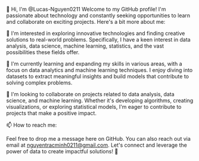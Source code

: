 👋 Hi, I'm @Lucas-Nguyen0211
Welcome to my GitHub profile! I'm passionate about technology and constantly seeking opportunities to learn and collaborate on exciting projects. Here's a bit more about me:

👀 I'm interested in exploring innovative technologies and finding creative solutions to real-world problems. Specifically, I have a keen interest in data analysis, data science, machine learning, statistics, and the vast possibilities these fields offer.

🌱 I'm currently learning and expanding my skills in various areas, with a focus on data analytics and machine learning techniques. I enjoy diving into datasets to extract meaningful insights and build models that contribute to solving complex problems.

💞️ I'm looking to collaborate on projects related to data analysis, data science, and machine learning. Whether it's developing algorithms, creating visualizations, or exploring statistical models, I'm eager to contribute to projects that make a positive impact.

📫 How to reach me:

Feel free to drop me a message here on GitHub.
You can also reach out via email at nguyentracminh0211@gmail.com.
Let's connect and leverage the power of data to create impactful solutions! 🚀
